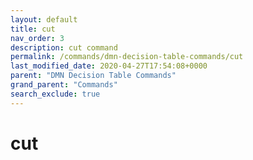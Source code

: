 ```yaml
---
layout: default
title: cut
nav_order: 3
description: cut command
permalink: /commands/dmn-decision-table-commands/cut
last_modified_date: 2020-04-27T17:54:08+0000
parent: "DMN Decision Table Commands"
grand_parent: "Commands"
search_exclude: true
---
```


# cut
